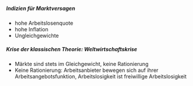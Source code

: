 ##### Indizien für Marktversagen
- hohe Arbeitslosenquote
- hohe Inflation
- Ungleichgewichte

##### Krise der klassischen Theorie: Weltwirtschaftskrise
- Märkte sind stets im Gleichgewicht, keine Rationierung
- Keine Rationierung: Arbeitsanbieter bewegen sich auf ihrer Arbeitsangebotsfunktion, Arbeitslosigkeit ist freiwillige Arbeitslosigkeit
